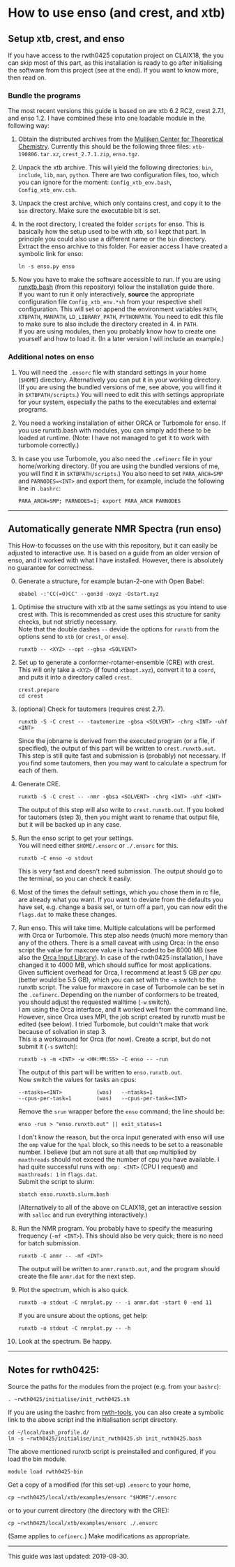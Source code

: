# How to use enso (and crest, and xtb)

## Setup xtb, crest, and enso

If you have access to the rwth0425 coputation project on CLAIX18, 
the you can skip most of this part, as this installation is ready to go
after initialising the software from this project (see at the end).
If you want to know more, then read on.

### Bundle the programs

The most recent versions this guide is based on are xtb 6.2 RC2,
crest 2.7.1, and enso 1.2.
I have combined these into one loadable module in the following way:

1. Obtain the distributed archives from the 
   [Mulliken Center for Theoretical Chemistry](https://www.chemie.uni-bonn.de/pctc/mulliken-center/software/xtb/xtb).
   Currently this should be the following three files:
   `xtb-190806.tar.xz`, `crest_2.7.1.zip`, `enso.tgz`.

2. Unpack the xtb archive.
   This will yield the following directories: `bin`, `include`, `lib`, `man`, `python`.
   There are two configuration files, too, which you can ignore for the moment: `Config_xtb_env.bash`, `Config_xtb_env.csh`.

3. Unpack the crest archive, which only contains crest, and copy it to the `bin` directory.
   Make sure the executable bit is set.

4. In the root directory, I created the folder `scripts` for enso. 
   This is basically how the setup used to be with xtb, so I kept that part. 
   In principle you could also use a different name or the `bin` directory.
   Extract the enso archive to this folder.
   For easier access I have created a symbolic link for enso:
   ```
   ln -s enso.py enso
   ```
5. Now you have to make the software accessible to run.
   If you are using [runxtb.bash](https://github.com/polyluxus/runxtb.bash) (from this repository)
   follow the installation guide there.  
   If you want to run it only interactively, **source** the appropriate configuration file
   `Config_xtb_env.*sh` from your respective shell configuration.
   This will set or append the environment variables
   `PATH`, `XTBPATH`, `MANPATH`, `LD_LIBRARY_PATH`, `PYTHONPATH`.
   You need to edit this file to make sure to also include the directory created in 4. in `PATH`.  
   If you are using modules, then you probably know how to create one yourself and how to load it.
   (In a later version I will include an example.)
   

### Additional notes on enso

1. You will need the `.ensorc` file with standard settings in your home (`$HOME`) directory.
   Alternatively you can put it in your working directory. 
   (If you are using the bundled versions of me, see above, you will find it in `$XTBPATH/scripts`.)
   You will need to edit this with settings appropriate for your system,
   especially the paths to the executables and external programs.

2. You need a working installation of either ORCA or Turbomole for enso.
   If you use runxtb.bash with modules, you can simply add these to be loaded at runtime. 
   (Note: I have not managed to get it to work with turbomole correctly.)

3. In case you use Turbomole, you also need the `.cefinerc` file in your home/working directory.
   (If you are using the bundled versions of me, you will find it in `$XTBPATH/scripts`.)
   You also need to set `PARA_ARCH=SMP` and `PARNODES=<INT>` and export them,
   for example, include the following line in `.bashrc`:
   ```
   PARA_ARCH=SMP; PARNODES=1; export PARA_ARCH PARNODES
   ```

---

## Automatically generate NMR Spectra (run enso)

This How-to focusses on the use with this repository, 
but it can easily be adjusted to interactive use.
It is based on a guide from an older version of enso, 
and it worked with what I have installed.
However, there is absolutely no guarantee for correctness.

0. Generate a structure, for example butan-2-one with Open Babel:
   ```
   obabel -:'CC(=O)CC' --gen3d -oxyz -Ostart.xyz
   ```

1. Optimise the structure with xtb at the same settings as you intend to use crest with. 
   This is recommended as crest uses this structure for sanity checks, but not strictly necessary.  
   Note that the double dashes `--` devide the options for `runxtb` from the options send to `xtb` (or `crest`, or `enso`).
   ```
   runxtb -- <XYZ> --opt --gbsa <SOLVENT>
   ```

2. Set up to generate a conformer-rotamer-ensemble (CRE) with crest.
   This will only take a `<XYZ>` (if found `xtbopt.xyz`), convert it to a `coord`,
   and puts it into a directory called `crest`.
   ```
   crest.prepare
   cd crest
   ```

3. (optional) Check for tautomers (requires crest 2.7).
   ```
   runxtb -S -C crest -- -tautomerize -gbsa <SOLVENT> -chrg <INT> -uhf <INT>
   ```
   Since the jobname is derived from the executed program (or a file, if specified), 
   the output of this part will be written to `crest.runxtb.out`.
   This step is still quite fast and submission is (probably) not necessary.
   If you find some tautomers, then you may want to calculate a spectrum for each of them.

4. Generate CRE.
   ```
   runxtb -S -C crest -- -nmr -gbsa <SOLVENT> -chrg <INT> -uhf <INT>
   ``` 
   The output of this step will also write to `crest.runxtb.out`.
   If you looked for tautomers (step 3), then you might want to rename that output file,
   but it will be backed up in any case.

5. Run the enso script to get your settings.  
   You will need either `$HOME/.ensorc` or `./.ensorc` for this.
   ```
   runxtb -C enso -o stdout 
   ```
   This is very fast and doesn't need submission. 
   The output should go to the terminal, so you can check it easily.

6. Most of the times the default settings, which you chose them in rc file, are already what you want.
   If you want to deviate from the defaults you have set, e.g. change a basis set, or turn off a part,
   you can now edit the `flags.dat` to make these changes.

7. Run enso. This will take time. Multiple calculations will be performed with Orca or Turbomole.
   This step also needs (much) more memory than any of the others.
   There is a small caveat with using Orca:
   In the enso script the value for maxcore value is hard-coded to be 8000 MB 
   (see also the [Orca Input Library](https://sites.google.com/site/orcainputlibrary/orca-common-problems)).
   In case of the rwth0425 installation, I have changed it to 4000 MB, which should suffice for most applications.
   Given sufficient overhead for Orca, I recommend at least 5 GB *per cpu* (better would be 5.5 GB),
   which you can set with the `-m` switch to the runxtb script.
   The value for maxcore in case of Turbomole can be set in the `.cefinerc`.
   Depending on the number of conformers to be treated, you should adjust the requested walltime (`-w` switch).  
   I am using the Orca interface, and it worked well from the command line. 
   However, since Orca uses MPI, the job script created by runxtb must be edited (see below).
   I tried Turbomole, but couldn't make that work because of solvation in step 3.  
   This is a workaround for Orca (for now). Create a script, but do not submit it (`-s` switch):
   ```
   runxtb -s -m <INT> -w <HH:MM:SS> -C enso -- -run
   ```
   The output of this part will be written to `enso.runxtb.out`.  
   Now switch the values for tasks an cpus:
   ```
   --ntasks=<INT>           (was)   --ntasks=1
   --cpus-per-task=1        (was)   --cpus-per-task=<INT>
   ```
   Remove the `srun` wrapper before the `enso` command; the line should be:
   ```
   enso -run > "enso.runxtb.out" || exit_status=1
   ```
   I don't know the reason, but the orca input generated with enso will use the `omp` value
   for the `%pal` block, so this needs to be set to a reasonable number.
   I believe (but am not sure at all) that `omp` multiplied by `maxthreads` should not exceed 
   the number of cpu you have available.
   I had quite successful runs with `omp: <INT>` (CPU I request) and `maxthreads: 1` in `flags.dat`.  
   Submit the script to slurm:
   ```
   sbatch enso.runxtb.slurm.bash
   ```
   (Alternatively to all of the above on CLAIX18, 
   get an interactive session with `salloc` and run everything interactively.)

8. Run the NMR program. You probably have to specify the measuring frequency (`-mf <INT>`).
   This should also be very quick; there is no need for batch submission.
   ```
   runxtb -C anmr -- -mf <INT>
   ```
   The output will be written to `anmr.runxtb.out`, 
   and the program should create the file `anmr.dat` for the next step.

9. Plot the spectrum, which is also quick.
   ```
   runxtb -o stdout -C nmrplot.py -- -i anmr.dat -start 0 -end 11
   ```
   If you are unsure about the options, get help:
   ```
   runxtb -o stdout -C nmrplot.py -- -h
   ```
10. Look at the spectrum. Be happy.

---

## Notes for rwth0425:

Source the paths for the modules from the project (e.g. from your `bashrc`):
```
. ~rwth0425/initialise/init_rwth0425.sh
```
If you are using the bashrc from [rwth-tools](https://github.com/polyluxus/rwth-tools),
you can also create a symbolic link to the above script ind the initialisation script directory.
```
cd ~/local/bash_profile.d/
ln -s ~rwth0425/initialise/init_rwth0425.sh init_rwth0425.bash
```

The above mentioned runxtb script is preinstalled and configured, if you load the bin module.
```
module load rwth0425-bin
```
Get a copy of a modified (for this set-up) `.ensorc` to your home,
```
cp ~rwth0425/local/xtb/examples/ensorc "$HOME"/.ensorc
```
or to your current directory (the directory with the CRE):
```
cp ~rwth0425/local/xtb/examples/ensorc ./.ensorc
```
(Same applies to `cefinerc`.)
Make modifications as appropriate.

---

This guide was last updated: 2019-08-30.
